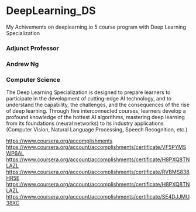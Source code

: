 # DeepLearning_DS
My Achivements on deeplearning.io
5 course program with Deep Learning Specialization 

### Adjunct Professor
### Andrew Ng
### Computer Science
The Deep Learning Specialization is designed to prepare learners
to participate in the development of cutting-edge AI technology,
and to understand the capability, the challenges, and the
consequences of the rise of deep learning. Through five
interconnected courses, learners develop a profound knowledge
of the hottest AI algorithms, mastering deep learning from its
foundations (neural networks) to its industry applications
(Computer Vision, Natural Language Processing, Speech
Recognition, etc.)


https://www.coursera.org/accomplishments
https://www.coursera.org/account/accomplishments/certificate/VF5PYMSWP6AL
https://www.coursera.org/account/accomplishments/certificate/H8PXQ8TNLAZL
https://www.coursera.org/account/accomplishments/certificate/RVBMS838HR5E
https://www.coursera.org/account/accomplishments/certificate/H8PXQ8TNLAZL
https://www.coursera.org/account/accomplishments/certificate/SE4DJJMU38XC

